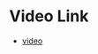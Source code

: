 # Video Link

* [video](https://codingbootcamp.hosted.panopto.com/Panopto/Pages/Viewer.aspx?id=faf7186b-1114-4faa-847f-aa49001f8152)